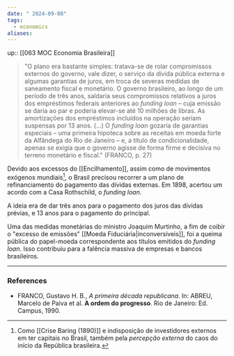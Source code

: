 ```yaml
---
date: " 2024-09-08"
tags:
  - economics
aliases:
---
```


up:: [[063 MOC Economia Brasileira]]

> "O plano era bastante simples: tratava-se de rolar compromissos externos do governo, vale dizer, o serviço da dívida pública externa e algumas garantias de juros, em troca de severas medidas de saneamento fiscal e monetário. O governo brasileiro, ao longo de um período de três anos, saldaria seus compromissos relativos a juros dos empréstimos federais anteriores ao *funding loan* – cuja emissão se daria ao par e poderia elevar-se até 10 milhões de libras. As amortizações dos empréstimos incluídos na operação seriam suspensas por 13 anos. (...)
> O *funding loan* gozaria de garantias especiais – uma primeira hipoteca sobre as receitas em moeda forte da Alfândega do Rio de Janeiro – e, a título de condicionalidade, apenas se exigia que o governo agisse de forma firme e decisiva no terreno monetário e fiscal." (FRANCO, p. 27)

Devido aos excessos do [[Encilhamento]], assim como de movimentos exógenos mundiais[^1], o Brasil precisou recorrer a um plano de refinanciamento do pagamento das dívidas externas. Em 1898, acertou um acordo com a Casa Rothschild, o *funding loan*. 

A ideia era de dar três anos para o pagamento dos juros das dívidas prévias, e 13 anos para o pagamento do principal.

Uma das medidas monetárias do ministro Joaquim Murtinho, a fim de coibir o "excesso de emissões" [[Moeda Fiduciária|inconversíveis]], foi a queima pública do papel-moeda correspondente aos títulos emitidos do *funding loan*. Isso contribuiu para a falência massiva de empresas e bancos brasileiros.

---
### References
- FRANCO, Gustavo H. B., *A primeira década republicana*. In: ABREU, Marcelo de Paiva et al. **A ordem do progresso**. Rio de Janeiro: Ed. Campus, 1990. 

[^1]: Como [[Crise Baring (1890)]] e indisposição de investidores externos em ter capitais no Brasil, também pela *percepção externa* do caos do início da República brasileira. 